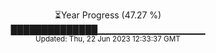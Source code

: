 <p align="center">
⏳Year Progress (47.27 %) <br>
██████████████▁▁▁▁▁▁▁▁▁▁▁▁▁▁▁▁ <br>
<sub>Updated: Thu, 22 Jun 2023 12:33:37 GMT</sub>
</p>

